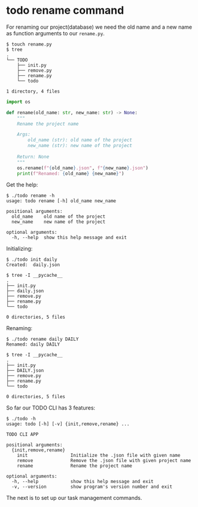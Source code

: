 # todo rename command

For renaming our project(database) we need the old name and a new name as function arguments to our `rename.py`.

```console
$ touch rename.py
$ tree
.
└── TODO
    ├── init.py
    ├── remove.py
    ├── rename.py
    └── todo

1 directory, 4 files
```

```py title="rename.py"
import os

def rename(old_name: str, new_name: str) -> None:
    """
    Rename the project name

    Args:
        old_name (str): old name of the project
        new_name (str): new name of the project
    
    Return: None
    """
    os.rename(f"{old_name}.json", f"{new_name}.json")
    print(f"Renamed: {old_name} {new_name}")
```

Get the help:

```console
$ ./todo rename -h
usage: todo rename [-h] old_name new_name

positional arguments:
  old_name    old name of the project
  new_name    new name of the project

optional arguments:
  -h, --help  show this help message and exit
```


Initializing:

```console
$ ./todo init daily
Created:  daily.json
```

```console
$ tree -I __pycache__
.
├── init.py
├── daily.json
├── remove.py
├── rename.py
└── todo

0 directories, 5 files
```

Renaming:

```console
$ ./todo rename daily DAILY
Renamed: daily DAILY
```

```console
$ tree -I __pycache__
.
├── init.py
├── DAILY.json
├── remove.py
├── rename.py
└── todo

0 directories, 5 files
```

So far our TODO CLI has 3 features:

```console
$ ./todo -h
usage: todo [-h] [-v] {init,remove,rename} ...

TODO CLI APP

positional arguments:
  {init,remove,rename}
    init                Initialize the .json file with given name
    remove              Remove the .json file with given project name
    rename              Rename the project name

optional arguments:
  -h, --help            show this help message and exit
  -v, --version         show program's version number and exit
```

The next is to set up our task management commands.
